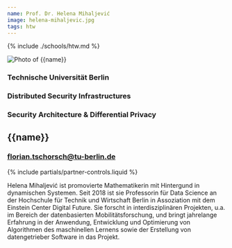 ```yaml
---
name: Prof. Dr. Helena Mihaljević
image: helena-mihaljevic.jpg
tags: htw
---
```


{% include ./schools/htw.md %}

<div class="component-partner">

![Photo of {{name}}](/assets/images/{{image}})

<div>

### Technische Universität Berlin

### Distributed Security Infrastructures

### Security Architecture & Differential Privacy

## {{name}}

### florian.tschorsch@tu-berlin.de


</div>
{% include partials/partner-controls.liquid %}
</div>

Helena Mihaljević ist promovierte Mathematikerin mit Hintergund in dynamischen Systemen. Seit 2018 ist sie Professorin für Data Science an der Hochschule für Technik und Wirtschaft Berlin in Assoziation mit dem Einstein Center Digital Future. Sie forscht in interdisziplinären Projekten, u.a. im Bereich der datenbasierten Mobilitätsforschung, und bringt jahrelange Erfahrung in der Anwendung, Entwicklung und Optimierung von Algorithmen des maschinellen Lernens sowie der Erstellung von datengetrieber Software in das Projekt.
